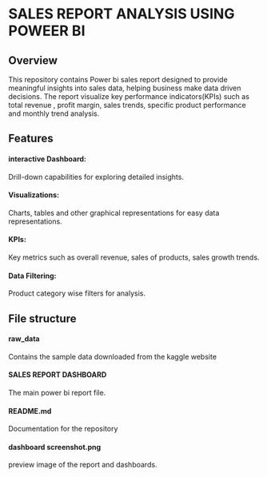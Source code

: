 # SALES REPORT ANALYSIS USING POWEER BI #
## Overview ##
This repository contains Power bi sales report designed to provide meaningful insights into sales data, helping business make data driven decisions. The report visualize key performance indicators(KPIs) such as total revenue , profit margin, sales trends, specific product performance and monthly trend analysis.

## Features ##

#### interactive Dashboard: ####
Drill-down capabilities for exploring detailed insights.
#### Visualizations: ####
Charts, tables and other graphical representations for easy data representations.
#### KPIs: ####
Key metrics such as overall revenue, sales of products, sales growth trends.
#### Data Filtering: ####
Product category wise filters for analysis.

## File structure ##

#### raw_data ####
Contains the sample data downloaded from the kaggle website
#### SALES REPORT DASHBOARD #### 
The main power bi report file.
#### README.md #### 
Documentation for the repository
#### dashboard screenshot.png ####
preview image of the report and dashboards.
